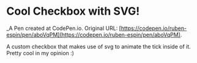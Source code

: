 # Cool Checkbox with SVG!
 _A Pen created at CodePen.io. Original URL: [https://codepen.io/ruben-espin/pen/aboVqPM](https://codepen.io/ruben-espin/pen/aboVqPM).

 A custom checkbox that makes use of svg to animate the tick inside of it. Pretty cool in my opinion :)